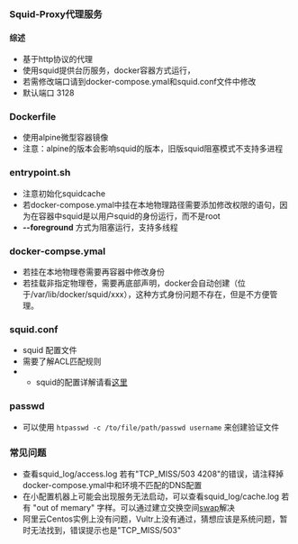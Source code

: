 ### Squid-Proxy代理服务
#### 综述
- 基于http协议的代理
- 使用squid提供台历服务，docker容器方式运行，
- 若需修改端口请到docker-compose.ymal和squid.conf文件中修改
- 默认端口 3128
### Dockerfile
- 使用alpine微型容器镜像
- 注意：alpine的版本会影响squid的版本，旧版squid阻塞模式不支持多进程
### entrypoint.sh
- 注意初始化squidcache
- 若docker-compose.ymal中挂在本地物理路径需要添加修改权限的语句，因为在容器中squid是以用户squid的身份运行，而不是root
- **--foreground** 方式为阻塞运行，支持多线程
### docker-compse.ymal
- 若挂在本地物理卷需要再容器中修改身份
- 若挂载非指定物理卷，需要再底部声明，docker会自动创建（位于/var/lib/docker/squid/xxx），这种方式身份问题不存在，但是不方便管理。
### squid.conf
- squid 配置文件
- 需要了解ACL匹配规则
- - squid的配置详解请看[这里](https://blog.csdn.net/blade2001/article/details/8061258)
### passwd
- 可以使用 `htpasswd -c /to/file/path/passwd username` 来创建验证文件
### 常见问题
- 查看squid_log/access.log 若有"TCP_MISS/503 4208"的错误，请注释掉docker-compose.ymal中和环境不匹配的DNS配置
- 在小配置机器上可能会出现服务无法启动，可以查看squid_log/cache.log 若有 "out of memary" 字样。可以通过建立交换空间[swap](https://blog.csdn.net/zstack_org/article/details/53258588)解决
- 阿里云Centos实例上没有问题，Vultr上没有通过，猜想应该是系统问题，暂时无法找到，错误提示也是"TCP_MISS/503"


